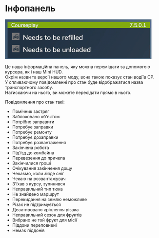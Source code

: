# Інфопанель
![Image](../assets/images/infopanel_0_0_480_130.png)
  
Це наша інформаційна панель, яку можна переміщати за допомогою курсора, як і наш Mini HUD.  
Окрім назви та версії нашого моду, вона також показує стан водіїв CP.  
У спливаючому повідомленні про стан буде відображатися назва транспортного засобу.  
Натискаючи на нього, ви можете пересідати прямо в нього.  

  
Повідомлення про стан такі:  
- Помічник застряг  
- Заблоковано об'єктом  
- Потрібно заправити  
- Потребує заправки  
- Потребує ремонту  
- Потребує дозаправки  
- Потребує розвантаження  
- Закінчена робота  
- Під'їзд до комбайна  
- Перевезення до причепа  
- Закінчилися гроші  
- Очікування закінчення дощу  
- Чекаємо, коли зійде сніг  
- Чекаю на розвантажувач  
- З'їхав з курсу, зупинився  
- Неправильний тип тюка  
- Не знайдено маршрут  
- Перекидання на землю неможливе  
- Різак не підтримується  
- Деактивовано кріплення різака  
- Неправильний сезон для фруктів  
- Вибрано не той фрукт для місії  
- Піддони переповнені  
- Немає піддонів  
